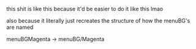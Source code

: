 this shit is like this because it'd be easier to do it like this lmao

also because it literally just recreates the structure of how the menuBG's are named

menuBGMagenta -> menuBG/Magenta